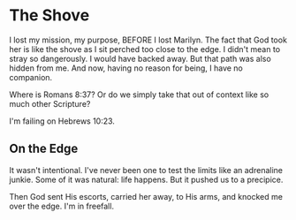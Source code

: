 # The Shove

I lost my mission, my purpose, BEFORE I lost Marilyn.
The fact that God took her is like the shove as I sit perched
too close to the edge. I didn't mean to stray so dangerously.
I would have backed away. But that path was also hidden from me.
And now, having no reason for being, I have no companion.

Where is Romans 8:37?
Or do we simply take that out of context like so much other Scripture?

I'm failing on Hebrews 10:23.

## On the Edge

It wasn't intentional.
I've never been one to test the limits like an adrenaline junkie.
Some of it was natural: life happens. But it pushed us to a precipice.

Then God sent His escorts, carried her away, to His arms,
and knocked me over the edge. 
I'm in freefall.


